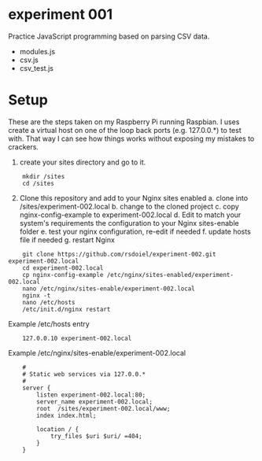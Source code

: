 
# experiment 001

Practice JavaScript programming based on parsing CSV data.

* modules.js
* csv.js
* csv_test.js

# Setup

These are the steps taken on my Raspberry Pi running Raspbian.
I uses create a virtual host on one of the loop back ports (e.g.
127.0.0.*) to test with. That way I can see how things works
without exposing my mistakes to crackers.

1. create your sites directory and go to it.

```shell
    mkdir /sites
    cd /sites
````

2. Clone this repository and add to your Nginx sites enabled
    a. clone into /sites/experiment-002.local
    b. change to the cloned project
    c. copy nginx-config-example to experiment-002.local
    d. Edit to match your system's requirements
    the configuration to your Nginx sites-enable folder
    e. test your nginx configuration, re-edit if needed
    f. update hosts file if needed
    g. restart Nginx

```shell
    git clone https://github.com/rsdoiel/experiment-002.git experiment-002.local
    cd experiment-002.local
    cp nginx-config-example /etc/nginx/sites-enabled/experiment-002.local
    nano /etc/nginx/sites-enable/experiment-002.local
    nginx -t
    nano /etc/hosts
    /etc/init.d/nginx restart
```

Example /etc/hosts entry

```
    127.0.0.10 experiment-002.local
```

Example /etc/nginx/sites-enable/experiment-002.local

```
    #
    # Static web services via 127.0.0.*
    #
    server {
        listen experiment-002.local:80;
        server_name experiment-002.local;
        root  /sites/experiment-002.local/www;
        index index.html;

        location / {
            try_files $uri $uri/ =404;
        }
    }
```
